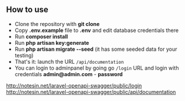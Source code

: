
## How to use

- Clone the repository with __git clone__
- Copy __.env.example__ file to __.env__ and edit database credentials there
- Run __composer install__
- Run __php artisan key:generate__
- Run __php artisan migrate --seed__ (it has some seeded data for your testing)
- That's it: launch the URL `/api/documentation`
- You can login to adminpanel by going go `/login` URL and login with credentials __admin@admin.com__ - __password__

http://notesin.net/laravel-openapi-swagger/public/login
http://notesin.net/laravel-openapi-swagger/public/api/documentation



